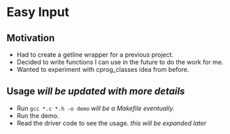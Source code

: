 # Easy Input
## Motivation
- Had to create a getline wrapper for a previous project.
- Decided to write functions I can use in the future to do the work for me.
- Wanted to experiment with cprog\_classes idea from before.

## Usage *will be updated with more details*
- Run `gcc *.c *.h -o demo` *will be a Makefile eventually.*
- Run the demo.
- Read the driver code to see the usage. *this will be expanded later*
